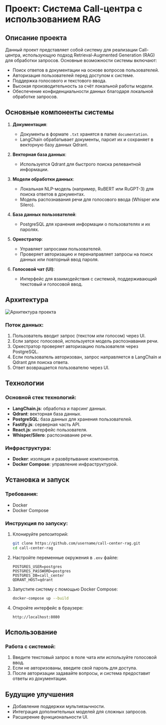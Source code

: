 # Проект: Система Call-центра с использованием RAG

## Описание проекта
Данный проект представляет собой систему для реализации Call-центра, использующую подход Retrieval-Augmented Generation (RAG) для обработки запросов. Основные возможности системы включают:

- Поиск ответов в документации на основе вопросов пользователей.
- Авторизация пользователей перед доступом к системе.
- Поддержка голосового и текстового ввода.
- Высокая производительность за счёт локальной работы модели.
- Обеспечение конфиденциальности данных благодаря локальной обработке запросов.

## Основные компоненты системы

1. **Документация**:
   - Документы в формате `.txt` хранятся в папке `documentation`.
   - LangChain обрабатывает документы, парсит их и сохраняет в векторную базу данных Qdrant.

2. **Векторная база данных**:
   - Используется Qdrant для быстрого поиска релевантной информации.

3. **Модели обработки данных**:
   - Локальная NLP-модель (например, RuBERT или RuGPT-3) для поиска ответов в документах.
   - Модель распознавания речи для голосового ввода (Whisper или Silero).

4. **База данных пользователей**:
   - PostgreSQL для хранения информации о пользователях и их паролях.

5. **Оркестратор**:
   - Управляет запросами пользователей.
   - Проверяет авторизацию и перенаправляет запросы на поиск данных или повторный ввод пароля.

6. **Голосовой чат (UI)**:
   - Интерфейс для взаимодействия с системой, поддерживающий текстовый и голосовой ввод.

## Архитектура

![Архитектура проекта](https://via.placeholder.com/800x400 "Схема архитектуры")

### Поток данных:
1. Пользователь вводит запрос (текстом или голосом) через UI.
2. Если запрос голосовой, используется модель распознавания речи.
3. Оркестратор проверяет авторизацию пользователя через PostgreSQL.
4. Если пользователь авторизован, запрос направляется в LangChain и Qdrant для поиска ответа.
5. Ответ возвращается пользователю через UI.

## Технологии

### Основной стек технологий:
- **LangChain.js**: обработка и парсинг данных.
- **Qdrant**: векторная база данных.
- **PostgreSQL**: база данных для хранения пользователей.
- **Fastify.js**: серверная часть API.
- **React.js**: интерфейс пользователя.
- **Whisper/Silero**: распознавание речи.

### Инфраструктура:
- **Docker**: изоляция и развёртывание компонентов.
- **Docker Compose**: управление инфраструктурой.

## Установка и запуск

### Требования:
- Docker
- Docker Compose

### Инструкция по запуску:

1. Клонируйте репозиторий:
   ```bash
   git clone https://github.com/username/call-center-rag.git
   cd call-center-rag
   ```

2. Настройте переменные окружения в `.env` файле:
   ```env
   POSTGRES_USER=postgres
   POSTGRES_PASSWORD=postgres
   POSTGRES_DB=call_center
   QDRANT_HOST=qdrant
   ```

3. Запустите систему с помощью Docker Compose:
   ```bash
   docker-compose up --build
   ```

4. Откройте интерфейс в браузере:
   ```
   http://localhost:8080
   ```

## Использование

### Работа с системой:
1. Введите текстовый запрос в поле чата или используйте голосовой ввод.
2. Если не авторизованы, введите свой пароль для доступа.
3. После авторизации задавайте вопросы, и система предоставит ответы из документации.

## Будущие улучшения
- Добавление поддержки мультиязычности.
- Интеграция дополнительных моделей для сложных запросов.
- Расширение функциональности UI.
